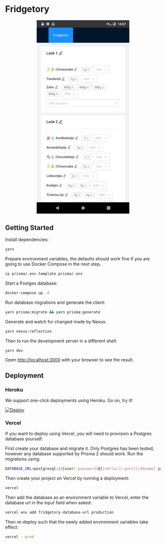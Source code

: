 # Fridgetory

<div align="center">
  <img src="./docs/imgs/screenshot.jpg" width="300px" />
</div>

## Getting Started

Install dependencies:

```bash
yarn
```

Prepare environment variables, the defaults should work fine if you are going to use Docker Compose in the next step.

```bash
cp prisma/.env.template prisma/.env
```

Start a Postges database:

```bash
docker-compose up -d
```

Run database migrations and generate the client:

```bash
yarn prisma:migrate && yarn prisma:generate
```

Generate and watch for changed made by Nexus:

```bash
yarn nexus:reflection
```

Then to run the development server in a different shell:

```bash
yarn dev
```

Open [http://localhost:3000](http://localhost:3000) with your browser to see the result.

## Deployment

### Heroku

We support one-click deployments using Heroku. Go on, try it!

[![Deploy](https://www.herokucdn.com/deploy/button.svg)](https://heroku.com/deploy)

### Vercel

If you want to deploy using Vercel, you will need to provision a Postgres database yourself.

First create your database and migrate it. Only Postgres has been tested, however any database supported by Prisma 2 should work. Run the migrations using:

```bash
DATABASE_URL=postgresql://[user[:password]@][netloc][:port][/dbname] yarn prisma:migrate
```

Then create your project on Vercel by running a deployment:

```bash
vercel
```

Then add the database as an environment variable to Vercel, enter the database url in the input field when asked:

```bash
vercel env add fridgetory-database-url production
```

Then re-deploy such that the newly added environment variables take effect:

```bash
vercel --prod
```
